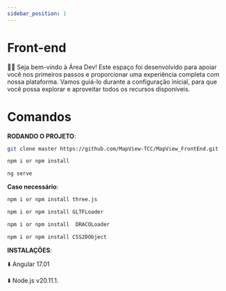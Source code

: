```yaml
---
sidebar_position: 1
---
```


# Front-end  

👨‍💻 Seja bem-vindo à Área Dev! Este espaço foi desenvolvido para apoiar você nos primeiros passos e proporcionar uma experiência completa com nossa plataforma. Vamos guiá-lo durante a configuração inicial, para que você possa explorar e aproveitar todos os recursos disponíveis.



# Comandos
**RODANDO O PROJETO**:

```bash
git clone master https://github.com/MapView-TCC/MapView_FrontEnd.git
```

```bash
npm i or npm install
```

```bash
ng serve
```

**Caso necessário**:

```bash
npm i or npm install three.js
```

```bash
npm i or npm install GLTFLoader
```

```bash
npm i or npm install  DRACOLoader
```
```bash
npm i or npm install CSS2DObject
```


**INSTALAÇÕES**:

⬇️ Angular 17.01

⬇️ Node.js v20.11.1.




